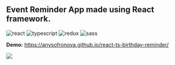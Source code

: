 <h2>Event Reminder App made using React framework.</h2>
<div>
<img src="https://img.shields.io/badge/react-%23323330.svg?style=for-the-badge&logo=react&logoColor=white" alt="react">
<img src="https://img.shields.io/badge/typescript-%23323330.svg?style=for-the-badge&logo=typescript&logoColor=white" alt="typescript">
<img src="https://img.shields.io/badge/-redux_toolkit-323330?style=for-the-badge&amp;logo=redux" alt="redux">
<img src="https://img.shields.io/badge/SASS-323330.svg?style=for-the-badge&logo=SASS&logoColor=white" alt="sass">
</div>  

**Demo:** https://anysofronova.github.io/react-ts-birthday-reminder/
<div><img src="https://i.ibb.co/NL0JzkP/2022-07-15-11-53-35.png"></div>  

